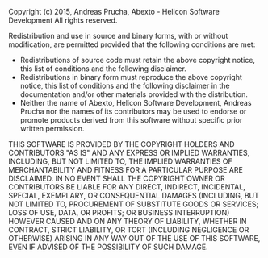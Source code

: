 Copyright (c) 2015, Andreas Prucha, Abexto - Helicon Software Development
All rights reserved.

Redistribution and use in source and binary forms, with or without modification, 
are permitted provided that the following conditions are met:

*  Redistributions of source code must retain the above copyright notice, this 
   list of conditions and the following disclaimer.
*  Redistributions in binary form must reproduce the above copyright notice, 
   this list of conditions and the following disclaimer in the documentation 
   and/or other materials provided with the distribution.
*  Neither the name of Abexto, Helicon Software Development, Andreas Prucha
   nor the names of its contributors may 
   be used to endorse or promote products derived from this software without 
  specific prior written permission.

THIS SOFTWARE IS PROVIDED BY THE COPYRIGHT HOLDERS AND CONTRIBUTORS "AS IS" AND 
ANY EXPRESS OR IMPLIED WARRANTIES, INCLUDING, BUT NOT LIMITED TO, THE IMPLIED 
WARRANTIES OF MERCHANTABILITY AND FITNESS FOR A PARTICULAR PURPOSE ARE DISCLAIMED. 
IN NO EVENT SHALL THE COPYRIGHT OWNER OR CONTRIBUTORS BE LIABLE FOR ANY DIRECT, 
INDIRECT, INCIDENTAL, SPECIAL, EXEMPLARY, OR CONSEQUENTIAL DAMAGES (INCLUDING, 
BUT NOT LIMITED TO, PROCUREMENT OF SUBSTITUTE GOODS OR SERVICES; LOSS OF USE, 
DATA, OR PROFITS; OR BUSINESS INTERRUPTION) HOWEVER CAUSED AND ON ANY THEORY OF 
LIABILITY, WHETHER IN CONTRACT, STRICT LIABILITY, OR TORT (INCLUDING NEGLIGENCE 
OR OTHERWISE) ARISING IN ANY WAY OUT OF THE USE OF THIS SOFTWARE, EVEN IF ADVISED 
OF THE POSSIBILITY OF SUCH DAMAGE.


